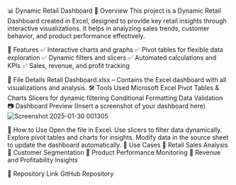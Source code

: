 📊 Dynamic Retail Dashboard
📌 Overview
This project is a Dynamic Retail Dashboard created in Excel, designed to provide key retail insights through interactive visualizations. It helps in analyzing sales trends, customer behavior, and product performance effectively.

📂 Features
✅ Interactive charts and graphs
✅ Pivot tables for flexible data exploration
✅ Dynamic filters and slicers
✅ Automated calculations and KPIs
✅ Sales, revenue, and profit tracking

📁 File Details
Retail Dashboard.xlsx – Contains the Excel dashboard with all visualizations and analysis.
🛠️ Tools Used
Microsoft Excel
Pivot Tables & Charts
Slicers for dynamic filtering
Conditional Formatting
Data Validation
📷 Dashboard Preview
(Insert a screenshot of your dashboard here)
![Screenshot 2025-01-30 001305](https://github.com/user-attachments/assets/c9a588a9-8df1-4c99-b1d1-ff678d2fd246)

📖 How to Use
Open the file in Excel.
Use slicers to filter data dynamically.
Explore pivot tables and charts for insights.
Modify data in the source sheet to update the dashboard automatically.
📌 Use Cases
📌 Retail Sales Analysis
📌 Customer Segmentation
📌 Product Performance Monitoring
📌 Revenue and Profitability Insights

🔗 Repository Link
GitHub Repository
